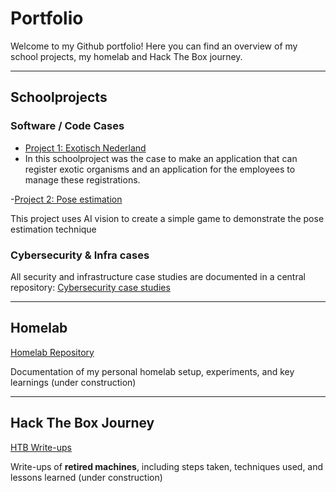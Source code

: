 # Portfolio

Welcome to my Github portfolio! Here you can find an overview of my school projects, my homelab and Hack The Box journey.

---

## Schoolprojects

### Software / Code Cases
- [Project 1: Exotisch Nederland](https://github.com/TheCyberLepricon/Exotisch-Nederland)
- 
  In this schoolproject was the case to make an application that can register exotic organisms and an application for the employees to manage these registrations.

-[Project 2: Pose estimation](https://github.com/TheCyberLepricon/Pose-estimation-demonstrator)

  This project uses AI vision to create a simple game to demonstrate the pose estimation technique

### Cybersecurity & Infra cases

  All security and infrastructure case studies are documented in a central repository:
  [Cybersecurity case studies](https://github.com/TheCyberLepricon/cybersecurity-case-studies)

---

## Homelab
  [Homelab Repository]()
  
  Documentation of my personal homelab setup, experiments, and key learnings (under construction)

---

## Hack The Box Journey
  [HTB Write-ups]()
  
  Write-ups of **retired machines**, including steps taken, techniques used, and lessons learned (under construction)
